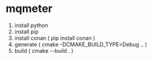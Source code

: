 # mqmeter

1. install python
2. install pip
3. install conan ( pip install conan )
4. generate ( cmake -DCMAKE_BUILD_TYPE=Debug .. )
5. build ( cmake --build . )
